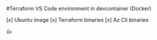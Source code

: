 #Terraform VS Code environment in devcontainer (Docker)

[x] Ubuntu image
[x] Terraform binaries
[x] Az Cli binaries

:+1: